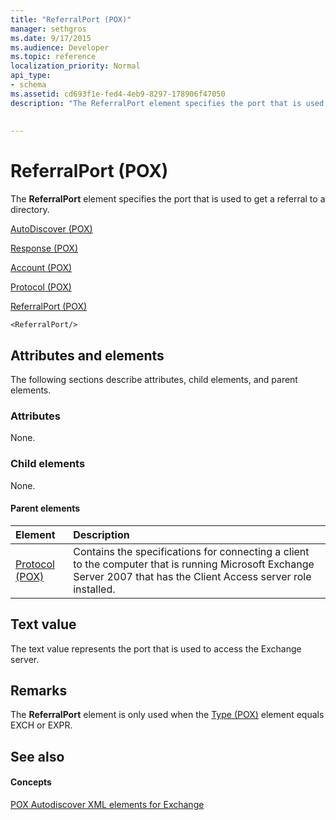 ```yaml
---
title: "ReferralPort (POX)"
manager: sethgros
ms.date: 9/17/2015
ms.audience: Developer
ms.topic: reference
localization_priority: Normal
api_type:
- schema
ms.assetid: cd693f1e-fed4-4eb9-8297-178906f47050
description: "The ReferralPort element specifies the port that is used to get a referral to a directory."
 
 
---
```


# ReferralPort (POX)

The **ReferralPort** element specifies the port that is used to get a referral to a directory. 
  
[AutoDiscover (POX)](autodiscover-pox.md)
  
[Response (POX)](response-pox.md)
  
[Account (POX)](account-pox.md)
  
[Protocol (POX)](protocol-pox.md)
  
[ReferralPort (POX)](referralport-pox.md)
  
```
<ReferralPort/>
```

## Attributes and elements

The following sections describe attributes, child elements, and parent elements.
  
### Attributes

None.
  
### Child elements

None.
  
#### Parent elements

|**Element**|**Description**|
|:-----|:-----|
|[Protocol (POX)](protocol-pox.md) <br/> |Contains the specifications for connecting a client to the computer that is running Microsoft Exchange Server 2007 that has the Client Access server role installed.  <br/> |
   
## Text value

The text value represents the port that is used to access the Exchange server.
  
## Remarks

The **ReferralPort** element is only used when the [Type (POX)](type-pox.md) element equals EXCH or EXPR. 
  
## See also

#### Concepts

[POX Autodiscover XML elements for Exchange](pox-autodiscover-xml-elements-for-exchange.md)

